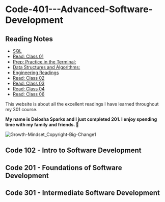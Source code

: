 # Code-401---Advanced-Software-Development

## Reading Notes

* [SQL](/401/SQL.md)
* [Read: Class 01](/401/Read%3A%20Class%2001.md)
* [Prep: Practice in the Terminal:](/401/Prep%3A%20Practice%20in%20the%20Terminal.md)
* [Data Structures and Algorithms:](/401/Data%20Structures%20and%20Algorithms.md)
* [Engineering Readings](/401/Engineering%20Readings.md)
* [Read: Class 02](/401/Read%3A%20Class%2002.md)
* [Read: Class 03](/401/Read%3A%20Class%2003.md)
* [Read: Class 04](/401/Read%3A%20Class%2004.md)
* [Read: Class 06](/401/Read%3A%20Class%2006.md)

This website is about all the excellent readings I have learned throughout my 301 course.

**My name is Deiosha Sparks and I just completed 201. I enjoy spending time with my family and friends. :white_heart:**

![Growth-Mindset_Copyright-Big-Change1](https://user-images.githubusercontent.com/113928893/203171165-91c9ea39-4f79-4235-a715-25a75516d131.jpg)

## Code 102 - Intro to Software Development

## Code 201 - Foundations of Software Development

## Code 301 - Intermediate Software Development
